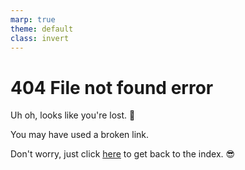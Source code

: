 ```yaml
---
marp: true
theme: default
class: invert
---
```


# 404 File not found error

Uh oh, looks like you're lost. :compass:

You may have used a broken link.

Don't worry, just click [here](/) to get back to the index. :sunglasses:
